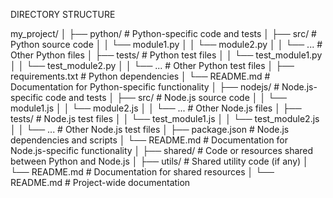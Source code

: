 DIRECTORY STRUCTURE

my_project/
│
├── python/                     # Python-specific code and tests
│   ├── src/                    # Python source code
│   │   └── module1.py
│   │   └── module2.py
│   │   └── ...                 # Other Python files
│   ├── tests/                  # Python test files
│   │   └── test_module1.py
│   │   └── test_module2.py
│   │   └── ...                 # Other Python test files
│   ├── requirements.txt        # Python dependencies
│   └── README.md               # Documentation for Python-specific functionality
│
├── nodejs/                     # Node.js-specific code and tests
│   ├── src/                    # Node.js source code
│   │   └── module1.js
│   │   └── module2.js
│   │   └── ...                 # Other Node.js files
│   ├── tests/                  # Node.js test files
│   │   └── test_module1.js
│   │   └── test_module2.js
│   │   └── ...                 # Other Node.js test files
│   ├── package.json            # Node.js dependencies and scripts
│   └── README.md               # Documentation for Node.js-specific functionality
│
├── shared/                     # Code or resources shared between Python and Node.js
│   ├── utils/                  # Shared utility code (if any)
│   └── README.md               # Documentation for shared resources
│
└── README.md                   # Project-wide documentation

